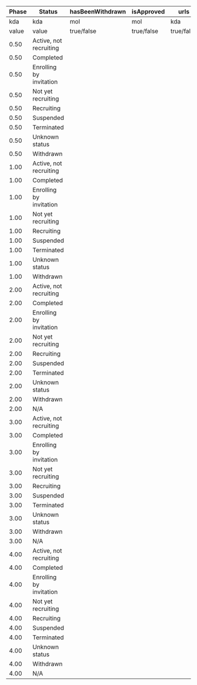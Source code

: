 | Phase | Status                      | hasBeenWithdrawn | isApproved       | urls             | Score  |
|-------|-----------------------------|------------------|------------------|------------------|--------|
| kda   | kda                         | mol              |  mol             |  kda             | manual | 
| value | value                       | true/false       |  true/false      |  true/false      | manual |
| 0.50  | Active, not recruiting      |                  |                  |                  |        |
| 0.50  | Completed                   |                  |                  |                  |        |
| 0.50  | Enrolling by invitation     |                  |                  |                  |        |
| 0.50  | Not yet recruiting          |                  |                  |                  |        |
| 0.50  | Recruiting                  |                  |                  |                  |        |
| 0.50  | Suspended                   |                  |                  |                  |        |
| 0.50  | Terminated                  |                  |                  |                  |        |
| 0.50  | Unknown status              |                  |                  |                  |        |
| 0.50  | Withdrawn                   |                  |                  |                  |        |
| 1.00  | Active, not recruiting      |                  |                  |                  |        |
| 1.00  | Completed                   |                  |                  |                  |        |
| 1.00  | Enrolling by invitation     |                  |                  |                  |        |
| 1.00  | Not yet recruiting          |                  |                  |                  |        |
| 1.00  | Recruiting                  |                  |                  |                  |        |
| 1.00  | Suspended                   |                  |                  |                  |        |
| 1.00  | Terminated                  |                  |                  |                  |        |
| 1.00  | Unknown status              |                  |                  |                  |        |
| 1.00  | Withdrawn                   |                  |                  |                  |        |
| 2.00  | Active, not recruiting      |                  |                  |                  |        |
| 2.00  | Completed                   |                  |                  |                  |        |
| 2.00  | Enrolling by invitation     |                  |                  |                  |        |
| 2.00  | Not yet recruiting          |                  |                  |                  |        |
| 2.00  | Recruiting                  |                  |                  |                  |        |
| 2.00  | Suspended                   |                  |                  |                  |        |
| 2.00  | Terminated                  |                  |                  |                  |        |
| 2.00  | Unknown status              |                  |                  |                  |        |
| 2.00  | Withdrawn                   |                  |                  |                  |        |
| 2.00  | N/A                         |                  |                  |                  |        |
| 3.00  | Active, not recruiting      |                  |                  |                  |        |
| 3.00  | Completed                   |                  |                  |                  |        |
| 3.00  | Enrolling by invitation     |                  |                  |                  |        |
| 3.00  | Not yet recruiting          |                  |                  |                  |        |
| 3.00  | Recruiting                  |                  |                  |                  |        |
| 3.00  | Suspended                   |                  |                  |                  |        |
| 3.00  | Terminated                  |                  |                  |                  |        |
| 3.00  | Unknown status              |                  |                  |                  |        |
| 3.00  | Withdrawn                   |                  |                  |                  |        |
| 3.00  | N/A                         |                  |                  |                  |        |
| 4.00  | Active, not recruiting      |                  |                  |                  |        |
| 4.00  | Completed                   |                  |                  |                  |        |
| 4.00  | Enrolling by invitation     |                  |                  |                  |        |
| 4.00  | Not yet recruiting          |                  |                  |                  |        |
| 4.00  | Recruiting                  |                  |                  |                  |        |
| 4.00  | Suspended                   |                  |                  |                  |        |
| 4.00  | Terminated                  |                  |                  |                  |        |
| 4.00  | Unknown status              |                  |                  |                  |        |
| 4.00  | Withdrawn                   |                  |                  |                  |        |
| 4.00  | N/A                         |                  |                  |                  |        |
